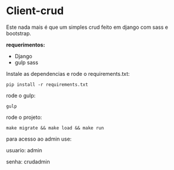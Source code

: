 
# Client-crud

Este nada  mais é que um simples crud feito em django com sass e bootstrap.

**requerimentos:**

- Django
- gulp
sass

Instale as dependencias e rode o requirements.txt:

    pip install -r requirements.txt

rode o gulp:

    gulp

rode o projeto:

    make migrate && make load && make run

para acesso ao admin use:

usuario: admin

senha: crudadmin

